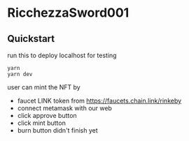 # RicchezzaSword001 

## Quickstart
run this to deploy localhost for testing
```
yarn
yarn dev
```

user can mint the NFT by
- faucet LINK token from
https://faucets.chain.link/rinkeby
- connect metamask with our web
- click approve button
- click mint button
- burn button didn't finish yet